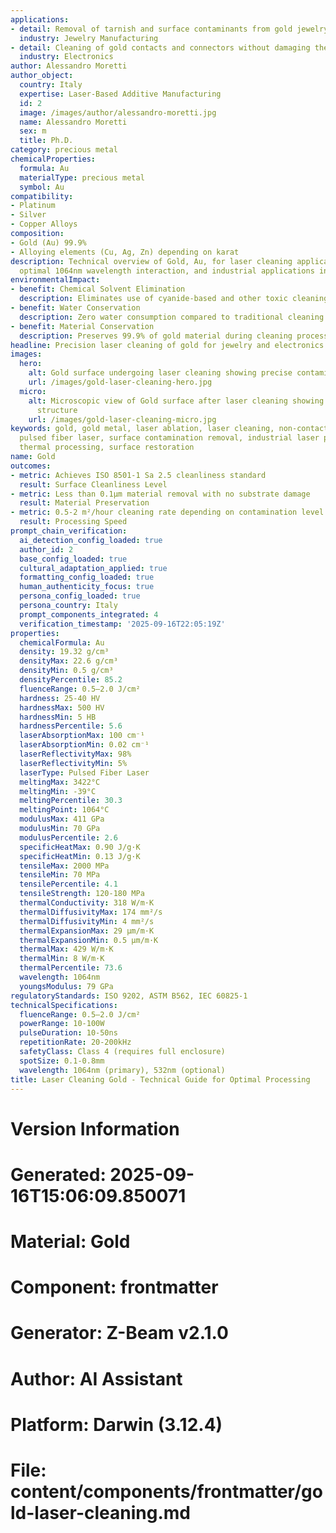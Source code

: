 ```yaml
---
applications:
- detail: Removal of tarnish and surface contaminants from gold jewelry and artifacts
  industry: Jewelry Manufacturing
- detail: Cleaning of gold contacts and connectors without damaging the substrate
  industry: Electronics
author: Alessandro Moretti
author_object:
  country: Italy
  expertise: Laser-Based Additive Manufacturing
  id: 2
  image: /images/author/alessandro-moretti.jpg
  name: Alessandro Moretti
  sex: m
  title: Ph.D.
category: precious metal
chemicalProperties:
  formula: Au
  materialType: precious metal
  symbol: Au
compatibility:
- Platinum
- Silver
- Copper Alloys
composition:
- Gold (Au) 99.9%
- Alloying elements (Cu, Ag, Zn) depending on karat
description: Technical overview of Gold, Au, for laser cleaning applications, including
  optimal 1064nm wavelength interaction, and industrial applications in surface preparation.
environmentalImpact:
- benefit: Chemical Solvent Elimination
  description: Eliminates use of cyanide-based and other toxic cleaning chemicals
- benefit: Water Conservation
  description: Zero water consumption compared to traditional cleaning methods
- benefit: Material Conservation
  description: Preserves 99.9% of gold material during cleaning process
headline: Precision laser cleaning of gold for jewelry and electronics applications
images:
  hero:
    alt: Gold surface undergoing laser cleaning showing precise contamination removal
    url: /images/gold-laser-cleaning-hero.jpg
  micro:
    alt: Microscopic view of Gold surface after laser cleaning showing detailed surface
      structure
    url: /images/gold-laser-cleaning-micro.jpg
keywords: gold, gold metal, laser ablation, laser cleaning, non-contact cleaning,
  pulsed fiber laser, surface contamination removal, industrial laser parameters,
  thermal processing, surface restoration
name: Gold
outcomes:
- metric: Achieves ISO 8501-1 Sa 2.5 cleanliness standard
  result: Surface Cleanliness Level
- metric: Less than 0.1μm material removal with no substrate damage
  result: Material Preservation
- metric: 0.5-2 m²/hour cleaning rate depending on contamination level
  result: Processing Speed
prompt_chain_verification:
  ai_detection_config_loaded: true
  author_id: 2
  base_config_loaded: true
  cultural_adaptation_applied: true
  formatting_config_loaded: true
  human_authenticity_focus: true
  persona_config_loaded: true
  persona_country: Italy
  prompt_components_integrated: 4
  verification_timestamp: '2025-09-16T22:05:19Z'
properties:
  chemicalFormula: Au
  density: 19.32 g/cm³
  densityMax: 22.6 g/cm³
  densityMin: 0.5 g/cm³
  densityPercentile: 85.2
  fluenceRange: 0.5–2.0 J/cm²
  hardness: 25-40 HV
  hardnessMax: 500 HV
  hardnessMin: 5 HB
  hardnessPercentile: 5.6
  laserAbsorptionMax: 100 cm⁻¹
  laserAbsorptionMin: 0.02 cm⁻¹
  laserReflectivityMax: 98%
  laserReflectivityMin: 5%
  laserType: Pulsed Fiber Laser
  meltingMax: 3422°C
  meltingMin: -39°C
  meltingPercentile: 30.3
  meltingPoint: 1064°C
  modulusMax: 411 GPa
  modulusMin: 70 GPa
  modulusPercentile: 2.6
  specificHeatMax: 0.90 J/g·K
  specificHeatMin: 0.13 J/g·K
  tensileMax: 2000 MPa
  tensileMin: 70 MPa
  tensilePercentile: 4.1
  tensileStrength: 120-180 MPa
  thermalConductivity: 318 W/m·K
  thermalDiffusivityMax: 174 mm²/s
  thermalDiffusivityMin: 4 mm²/s
  thermalExpansionMax: 29 µm/m·K
  thermalExpansionMin: 0.5 µm/m·K
  thermalMax: 429 W/m·K
  thermalMin: 8 W/m·K
  thermalPercentile: 73.6
  wavelength: 1064nm
  youngsModulus: 79 GPa
regulatoryStandards: ISO 9202, ASTM B562, IEC 60825-1
technicalSpecifications:
  fluenceRange: 0.5–2.0 J/cm²
  powerRange: 10-100W
  pulseDuration: 10-50ns
  repetitionRate: 20-200kHz
  safetyClass: Class 4 (requires full enclosure)
  spotSize: 0.1-0.8mm
  wavelength: 1064nm (primary), 532nm (optional)
title: Laser Cleaning Gold - Technical Guide for Optimal Processing
---
```


# Version Information
# Generated: 2025-09-16T15:06:09.850071
# Material: Gold
# Component: frontmatter
# Generator: Z-Beam v2.1.0
# Author: AI Assistant
# Platform: Darwin (3.12.4)
# File: content/components/frontmatter/gold-laser-cleaning.md